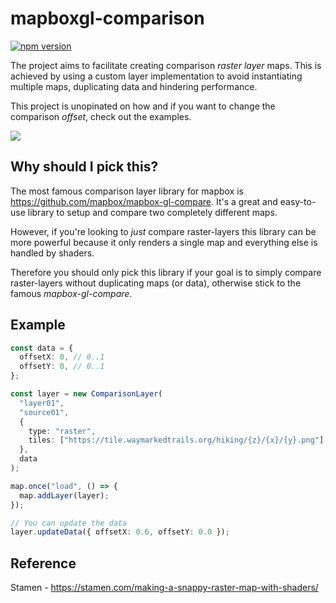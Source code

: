 # mapboxgl-comparison

[![npm version](https://badge.fury.io/js/mapboxgl-comparison.svg)](https://www.npmjs.com/package/mapboxgl-comparison)

The project aims to facilitate creating comparison _raster layer_ maps. This is achieved by using a custom layer implementation to avoid instantiating multiple maps, duplicating data and hindering performance.

This project is unopinated on how and if you want to change the comparison _offset_, check out the examples.

![](https://github.com/vinicarra/mapboxgl-comparison/blob/master/example/demo.gif)

## Why should I pick this?

The most famous comparison layer library for mapbox is https://github.com/mapbox/mapbox-gl-compare. It's a great and easy-to-use library to setup and compare two completely different maps.

However, if you're looking to _just_ compare raster-layers this library can be more powerful because it only renders a single map and everything else is handled by shaders.

Therefore you should only pick this library if your goal is to simply compare raster-layers without duplicating maps (or data), otherwise stick to the famous _mapbox-gl-compare_.

## Example

```typescript
const data = {
  offsetX: 0, // 0..1
  offsetY: 0, // 0..1
};

const layer = new ComparisonLayer(
  "layer01",
  "source01",
  {
    type: "raster",
    tiles: ["https://tile.waymarkedtrails.org/hiking/{z}/{x}/{y}.png"],
  },
  data
);

map.once("load", () => {
  map.addLayer(layer);
});

// You can update the data
layer.updateData({ offsetX: 0.6, offsetY: 0.0 });
```

## Reference

Stamen - https://stamen.com/making-a-snappy-raster-map-with-shaders/
